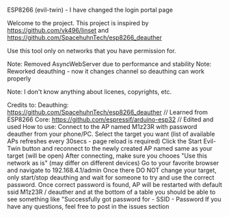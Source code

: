 ESP8266 (evil-twin) - I have changed the login portal page 

Welcome to the project. This project is inspired by https://github.com/vk496/linset and https://github.com/SpacehuhnTech/esp8266_deauther

Use this tool only on networks that you have permission for.

Note: Removed AsyncWebServer due to performance and stability Note: Reworked deauthing - now it changes channel so deauthing can work properly

Note: I don't know anything about licenes, copyrights, etc.

Credits to: Deauthing: https://github.com/SpacehuhnTech/esp8266_deauther // Learned from
ESP8266 Core: https://github.com/espressif/arduino-esp32 // Edited and used
How to use:
Connect to the AP named M1z23R with password deauther from your phone/PC.
Select the target you want (list of available APs refreshes every 30secs - page reload is required)
Click the Start Evil-Twin button and reconnect to the newly created AP named same as your target (will be open)
After connecting, make sure you chooes "Use this network as is" (may differ on different devices)
Go to your favorite browser and navigate to 192.168.4.1/admin
Once there DO NOT change your target, only start/stop deauthing and wait for someone to try and use the correct password.
Once correct password is found, AP will be restarted with default ssid M1z23R / deauther and at the bottom of a table you should be able to see something like "Successfully got password for - SSID - Password
If you have any questions, feel free to post in the issues section
